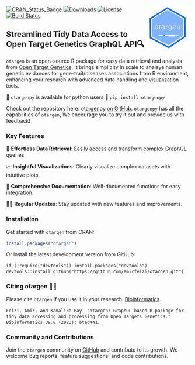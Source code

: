 # <img src="man/figures/logo.jpg" align="right" width="120" />

[![CRAN_Status_Badge](https://www.r-pkg.org/badges/version/otargen?color=blue)](https://CRAN.R-project.org/package=otargen)
[![Downloads](https://cranlogs.r-pkg.org/badges/otargen?color=yellow)](https://CRAN.R-project.org/package=otargen)
[![License](https://img.shields.io/badge/License-MIT-blue.svg?color=green)](https://opensource.org/licenses/MIT)
[![Build Status](https://app.travis-ci.com/your-username/your-repository.svg?branch=master)](https://app.travis-ci.com/your-username/your-repository)



## Streamlined Tidy Data Access to Open Target Genetics GraphQL API🔍
`otargen` is an open-source R package for easy data retrieval and analysis from [Open Target Genetics](https://genetics.opentargets.org). It brings simplicity in scale to analsye human genetic evidances for gene-trait/diseases associations from R environment, enhancing your research with advanced data handling and visualization tools.

:loudspeaker: `otargenpy`  is available for python users :snake: `pip install otargenpy`

Check out the repository here: [otargenpy on GitHub](https://github.com/amirfeizi/otargenpy). `otargenpy` has all the capabilities of `otargen`, We encourage you to try it out and provide us with feedback!

### Key Features
🚀 **Effortless Data Retrieval**: Easily access and transform complex GraphQL queries.

📈 **Insightful Visualizations**: Clearly visualize complex datasets with intuitive plots.

📖 **Comprehensive Documentation**: Well-documented functions for easy integration.

👨‍💻 **Regular Updates**: Stay updated with new features and improvements.



### Installation
Get started with `otargen` from CRAN:

```r
install.packages("otargen")
```
Or install the latest development version from GitHub:
```
if (!require("devtools")) install.packages("devtools")
devtools::install_github("https://github.com/amirfeizi/otargen.git")
```

### Citing otargen :raising_hand_man:
Please cite `otargen` if you use it in your research. [Bioinformatics](https://doi.org/10.1093/bioinformatics/btad441).

```
Feizi, Amir, and Kamalika Ray. "otargen: GraphQL-based R package for tidy data accessing and processing from Open Targets Genetics." Bioinformatics 39.8 (2023): btad441.
```

### Community and Contributions
Join the `otargen` community on [GitHub](https://github.com/amirfeizi/otargen) and contribute to its growth. We welcome bug reports, feature suggestions, and code contributions.


